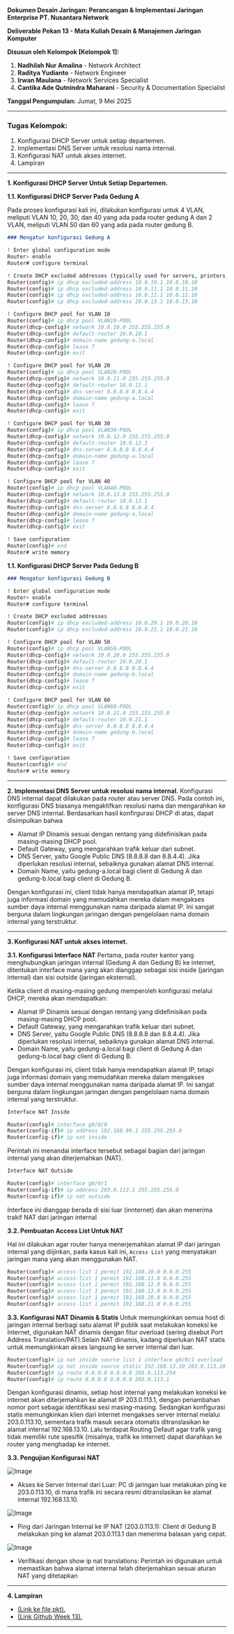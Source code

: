 **Dokumen Desain Jaringan: Perancangan & Implementasi Jaringan Enterprise PT. Nusantara Network**

**Deliverable Pekan 13 - Mata Kuliah Desain & Manajemen Jaringan Komputer**

**Disusun oleh Kelompok [Kelompok 1]:**

1.  **Nadhilah Nur Amalina** - Network Architect
2.  **Raditya Yudianto** - Network Engineer
3.  **Irwan Maulana** - Network Services Specialist
4.  **Cantika Ade Qutnindra Maharani** - Security & Documentation Specialist

**Tanggal Pengumpulan:** Jumat, 9 Mei 2025

---

### Tugas Kelompok:
1. Konfigurasi DHCP Server untuk setiap departemen.
2. Implementasi DNS Server untuk resolusi nama internal.
3. Konfigurasi NAT untuk akses internet.
4. Lampiran

---

**1. Konfigurasi DHCP Server Untuk Setiap Departemen.**

**1.1. Konfigurasi DHCP Server Pada Gedung A**

Pada proses konfigurasi kali ini, dilakukan konfigurasi untuk 4 VLAN, meliputi VLAN 10, 20, 30, dan 40 yang ada pada router gedung A dan 2 VLAN, meliputi VLAN 50 dan 60 yang ada pada router gedung B.


```markdown
### Mengatur konfigurasi Gedung A
```

```bash
! Enter global configuration mode
Router> enable
Router# configure terminal

! Create DHCP excluded addresses (typically used for servers, printers, etc.)
Router(config)# ip dhcp excluded-address 10.0.10.1 10.0.10.10
Router(config)# ip dhcp excluded-address 10.0.11.1 10.0.11.10
Router(config)# ip dhcp excluded-address 10.0.12.1 10.0.12.10
Router(config)# ip dhcp excluded-address 10.0.13.1 10.0.13.10

! Configure DHCP pool for VLAN 10
Router(config)# ip dhcp pool VLAN10-POOL
Router(dhcp-config)# network 10.0.10.0 255.255.255.0
Router(dhcp-config)# default-router 10.0.10.1
Router(dhcp-config)# domain-name gedung-a.local
Router(dhcp-config)# lease 7
Router(dhcp-config)# exit

! Configure DHCP pool for VLAN 20
Router(config)# ip dhcp pool VLAN20-POOL
Router(dhcp-config)# network 10.0.11.0 255.255.255.0
Router(dhcp-config)# default-router 10.0.11.1
Router(dhcp-config)# dns-server 8.8.8.8 8.8.4.4
Router(dhcp-config)# domain-name gedung-a.local
Router(dhcp-config)# lease 7
Router(dhcp-config)# exit

! Configure DHCP pool for VLAN 30
Router(config)# ip dhcp pool VLAN30-POOL
Router(dhcp-config)# network 10.0.12.0 255.255.255.0
Router(dhcp-config)# default-router 10.0.12.1
Router(dhcp-config)# dns-server 8.8.8.8 8.8.4.4
Router(dhcp-config)# domain-name gedung-a.local
Router(dhcp-config)# lease 7
Router(dhcp-config)# exit

! Configure DHCP pool for VLAN 40
Router(config)# ip dhcp pool VLAN40-POOL
Router(dhcp-config)# network 10.0.13.0 255.255.255.0
Router(dhcp-config)# default-router 10.0.13.1
Router(dhcp-config)# dns-server 8.8.8.8 8.8.4.4
Router(dhcp-config)# domain-name gedung-a.local
Router(dhcp-config)# lease 7
Router(dhcp-config)# exit

! Save configuration
Router(config)# end
Router# write memory
```

**1.1. Konfigurasi DHCP Server Pada Gedung B**

```markdown
### Mengatur konfigurasi Gedung B
```

```bash
! Enter global configuration mode
Router> enable
Router# configure terminal

! Create DHCP excluded addresses
Router(config)# ip dhcp excluded-address 10.0.20.1 10.0.20.10
Router(config)# ip dhcp excluded-address 10.0.21.1 10.0.21.10

! Configure DHCP pool for VLAN 50
Router(config)# ip dhcp pool VLAN50-POOL
Router(dhcp-config)# network 10.0.20.0 255.255.255.0
Router(dhcp-config)# default-router 10.0.20.1
Router(dhcp-config)# dns-server 8.8.8.8 8.8.4.4
Router(dhcp-config)# domain-name gedung-b.local
Router(dhcp-config)# lease 7
Router(dhcp-config)# exit

! Configure DHCP pool for VLAN 60
Router(config)# ip dhcp pool VLAN60-POOL
Router(dhcp-config)# network 10.0.21.0 255.255.255.0
Router(dhcp-config)# default-router 10.0.21.1
Router(dhcp-config)# dns-server 8.8.8.8 8.8.4.4
Router(dhcp-config)# domain-name gedung-b.local
Router(dhcp-config)# lease 7
Router(dhcp-config)# exit

! Save configuration
Router(config)# end
Router# write memory
```

---

**2. Implementasi DNS Server untuk resolusi nama internal.**
Konfigurasi DNS internal dapat dilakukan pada router atau server DNS. Pada contoh ini, konfigurasi DNS biasanya mengaktifkan resolusi nama dan mengarahkan ke server DNS internal. Berdasarkan hasil konfirgurasi DHCP di atas, dapat disimpulkan bahwa
- Alamat IP Dinamis sesuai dengan rentang yang didefinisikan pada masing-masing DHCP pool.
- Default Gateway, yang mengarahkan trafik keluar dari subnet.
- DNS Server, yaitu Google Public DNS (8.8.8.8 dan 8.8.4.4). Jika diperlukan resolusi internal, sebaiknya gunakan alamat DNS internal.
- Domain Name, yaitu gedung-a.local bagi client di Gedung A dan gedung-b.local bagi client di Gedung B.

Dengan konfigurasi ini, client tidak hanya mendapatkan alamat IP, tetapi juga informasi domain yang memudahkan mereka dalam mengakses sumber daya internal menggunakan nama daripada alamat IP. Ini sangat berguna dalam lingkungan jaringan dengan pengelolaan nama domain internal yang terstruktur.



---

**3. Konfigurasi NAT untuk akses internet.**

**3.1. Konfigurasi Interface NAT**
Pertama, pada router kantor yang menghubungkan jaringan internal (Gedung A dan Gedung B) ke internet, ditentukan interface mana yang akan dianggap sebagai sisi inside (jaringan internal) dan sisi outside (jaringan eksternal).

Ketika client di masing-masing gedung memperoleh konfigurasi melalui DHCP, mereka akan mendapatkan:

- Alamat IP Dinamis sesuai dengan rentang yang didefinisikan pada masing-masing DHCP pool.
- Default Gateway, yang mengarahkan trafik keluar dari subnet.
- DNS Server, yaitu Google Public DNS (8.8.8.8 dan 8.8.4.4). Jika diperlukan resolusi internal, sebaiknya gunakan alamat DNS internal.
- Domain Name, yaitu gedung-a.local bagi client di Gedung A dan gedung-b.local bagi client di Gedung B.

Dengan konfigurasi ini, client tidak hanya mendapatkan alamat IP, tetapi juga informasi domain yang memudahkan mereka dalam mengakses sumber daya internal menggunakan nama daripada alamat IP. Ini sangat berguna dalam lingkungan jaringan dengan pengelolaan nama domain internal yang terstruktur.


```markdown
Interface NAT Inside
```
```bash
Router(config)# interface g0/0/0
Router(config-if)# ip address 192.168.99.1 255.255.255.0
Router(config-if)# ip nat inside
```
Perintah ini menandai interface tersebut sebagai bagian dari jaringan internal yang akan diterjemahkan (NAT).

```markdown
Interface NAT Outside
```
```bash
Router(config)# interface g0/0/1
Router(config-if)# ip address 203.0.113.1 255.255.255.0
Router(config-if)# ip nat outside
```
Interface ini dianggap berada di sisi luar (innternet) dan akan menerima trakif NAT dari jaringan internal

**3.2. Pembuatan Access List Untuk NAT**

Hal ini dilakukan agar router hanya menerjemahkan alamat IP dari jaringan internal yang diijinkan, pada kasus kali ini, `Access List` yang menyatakan jaringan mana yang akan menggunakan NAT.

```bash
Router(config)# access-list 1 permit 192.168.10.0 0.0.0.255
Router(config)# access-list 1 permit 192.168.11.0 0.0.0.255
Router(config)# access-list 1 permit 192.168.12.0 0.0.0.255
Router(config)# access-list 1 permit 192.168.13.0 0.0.0.255
Router(config)# access-list 1 permit 192.168.20.0 0.0.0.255
Router(config)# access-list 1 permit 192.168.21.0 0.0.0.255
```

**3.3. Konfigurasi NAT Dinamis & Statis**
Untuk memungkinkan semua host di jaringan internal berbagi satu alamat IP publik saat melakukan koneksi ke Internet, digunakan NAT dinamis dengan fitur overload (sering disebut Port Address Translation/PAT).Selain NAT dinamis, kadang diperlukan NAT statis untuk memungkinkan akses langsung ke server internal dari luar.

```bash
Router(config)# ip nat inside source list 1 interface g0/0/1 overload
Router(config)# ip nat inside source static 192.168.13.10 203.0.113.10
Router(config)# ip route 0.0.0.0 0.0.0.0 203.0.113.254
Router(config)# ip route 0.0.0.0 0.0.0.0 203.0.113.1
```
Dengan konfigurasi dinamis, setiap host internal yang melakukan koneksi ke internet akan diterjemahkan ke alamat IP 203.0.113.1, dengan penambahan nomor port sebagai identifikasi sesi masing-masing. Sedangkan konfigurasi statis memungkinkan klien dari internet mengakses server internal melalui 203.0.113.10, sementara trafik masuk secara otomatis ditranslasikan ke alamat internal 192.168.13.10. Lalu terdapat Routing Default agar trafik yang tidak memiliki rute spesifik (misalnya, trafik ke internet) dapat diarahkan ke router yang menghadap ke internet.

**3.3. Pengujian Konfigurasi NAT**

![Image](https://github.com/user-attachments/assets/1e1f5568-ebb7-438e-b521-08de3e5ca1c6)
- Akses ke Server Internal dari Luar: PC di jaringan luar melakukan ping ke 203.0.113.10, di mana trafik ini secara resmi ditranslasikan ke alamat internal 192.168.13.10.

![Image](https://github.com/user-attachments/assets/c5746d42-d633-446e-adf3-01a2698102d7)

- Ping dari Jaringan Internal ke IP NAT (203.0.113.1): Client di Gedung B melakukan ping ke alamat 203.0.113.1 dan menerima balasan yang cepat.

![Image](https://github.com/user-attachments/assets/1100b22e-a8e1-4e23-be7d-2a41b4bb9c42)

- Verifikasi dengan show ip nat translations: Perintah ini digunakan untuk memastikan bahwa alamat internal telah diterjemahkan sesuai aturan NAT yang ditetapkan


---

**4. Lampiran**

*  [ (Link ke file pkt).](https://github.com/cantikaade/TUBES-DMJK/blob/main/week%2013/KELOMPOK%201%20WEEK%2013.pkt)
*  [ (Link Github Week 13).](https://github.com/cantikaade/TUBES-DMJK/tree/main/week%2013)

---